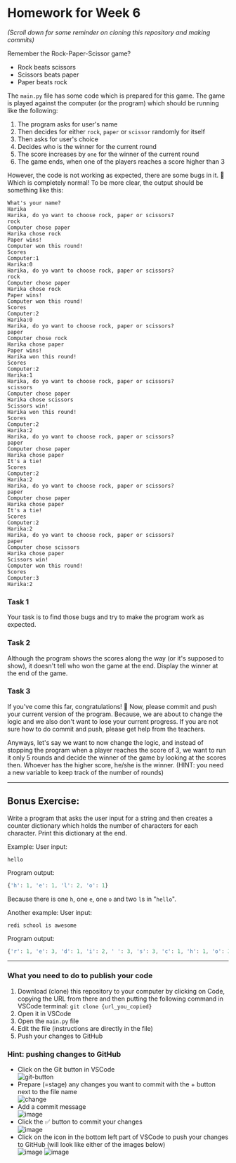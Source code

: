 # Homework for Week 6
_(Scroll down for some reminder on cloning this repository and making commits)_

Remember the Rock-Paper-Scissor game?
- Rock beats scissors
- Scissors beats paper
- Paper beats rock

 The `main.py` file has some code which is prepared for this game. The game is played against the computer (or the program) which should be running like the following:
1. The program asks for user's name 
2. Then decides for either `rock`, `paper` or `scissor` randomly for itself
3. Then asks for user's choice
4. Decides who is the winner for the current round
5. The score increases by `one` for the winner of the current round
6. The game ends, when one of the players reaches a score higher than 3

However, the code is not working as expected, there are some bugs in it. 🐛  Which is completely normal! To be more clear, the output should be something like this: 
```
What's your name?
Harika
Harika, do yo want to choose rock, paper or scissors?
rock
Computer chose paper
Harika chose rock
Paper wins!
Computer won this round!
Scores
Computer:1
Harika:0
Harika, do yo want to choose rock, paper or scissors?
rock
Computer chose paper
Harika chose rock
Paper wins!
Computer won this round!
Scores
Computer:2
Harika:0
Harika, do yo want to choose rock, paper or scissors?
paper
Computer chose rock
Harika chose paper
Paper wins!
Harika won this round!
Scores
Computer:2
Harika:1
Harika, do yo want to choose rock, paper or scissors?
scissors
Computer chose paper
Harika chose scissors
Scissors win!
Harika won this round!
Scores
Computer:2
Harika:2
Harika, do yo want to choose rock, paper or scissors?
paper
Computer chose paper
Harika chose paper
It's a tie!
Scores
Computer:2
Harika:2
Harika, do yo want to choose rock, paper or scissors?
paper
Computer chose paper
Harika chose paper
It's a tie!
Scores
Computer:2
Harika:2
Harika, do yo want to choose rock, paper or scissors?
paper
Computer chose scissors
Harika chose paper
Scissors win!
Computer won this round!
Scores
Computer:3
Harika:2
```


### Task 1
Your task is to find those bugs and try to make the program work as expected. 

### Task 2
Although the program shows the scores along the way (or it's supposed to show), it doesn't tell who won the game at the end. Display the winner at the end of the game. 

### Task 3
If you've come this far, congratulations! 🎉 Now, please commit and push your current version of the program. Because, we are about to change the logic and we also don't want to lose your current progress. If you are not sure how to do commit and push, please get help from the teachers. 

Anyways, let's say we want to now change the logic, and instead of stopping the program when a player reaches the score of 3, we want to run it only 5 rounds and decide the winner of the game by looking at the scores then. Whoever has the higher score, he/she is the winner. (HINT: you need a new variable to keep track of the number of rounds)



--------------------------------------
## Bonus Exercise:
Write a program that asks the user input for a string and then creates a counter dictionary which holds the number of characters for each character. Print this dictionary at the end. 

Example: 
User input: 
```
hello
```
Program output: 
```js
{'h': 1, 'e': 1, 'l': 2, 'o': 1}
```
Because there is one `h`, one `e`, one `o` and two `l`s in "`hello`".

Another example:
User input:
```
redi school is awesome
```
Program output:
```js
{'r': 1, 'e': 3, 'd': 1, 'i': 2, ' ': 3, 's': 3, 'c': 1, 'h': 1, 'o': 3, 'l': 1, 'a': 1, 'w': 1, 'm': 1}
```

---------------------------------------
### What you need to do to publish your code
1. Download (clone) this repository to your computer by clicking on Code, copying the URL from there and then putting the following command in VSCode terminal: `git clone {url_you_copied}`
3. Open it in VSCode
4. Open the `main.py` file
5. Edit the file (instructions are directly in the file)
6. Push your changes to GitHub

### Hint: pushing changes to GitHub
- Click on the Git button in VSCode  
![git-button](https://user-images.githubusercontent.com/20370225/132511360-8d934539-2eba-4714-b006-38a308c3caf9.png)
- Prepare (=stage) any changes you want to commit with the + button next to the file name  
![change](https://user-images.githubusercontent.com/20370225/132511457-cb0b0f6e-4f73-41c4-8fca-d9eebed764b7.png)
- Add a commit message  
![image](https://user-images.githubusercontent.com/20370225/132511610-d753a5a9-9085-4807-9214-7ece0bee8633.png)
- Click the ✅ button to commit your changes  
![image](https://user-images.githubusercontent.com/20370225/132511856-b6acea15-0750-46f2-96c7-54121f8327f9.png)
- Click on the icon in the bottom left part of VSCode to push your changes to GitHub (will look like either of the images below)  
![image](https://user-images.githubusercontent.com/20370225/132512016-56f3d964-5b6d-4cf2-a915-62f5632179ed.png)
![image](https://user-images.githubusercontent.com/20370225/132512288-b5b0827c-14f7-48cb-a87e-0419d75dab9c.png)






